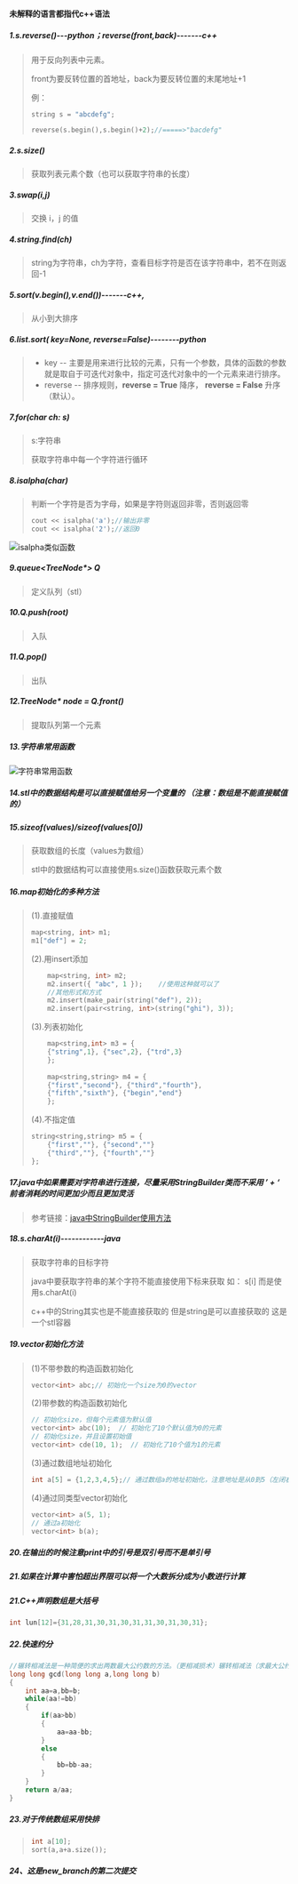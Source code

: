 #### 未解释的语言都指代c++语法

##### 1.s.reverse()---python；reverse(front,back)-------c++					

>  用于反向列表中元素。
>
>  front为要反转位置的首地址，back为要反转位置的末尾地址+1
>
>  例：
>
>  ```c++
>  string s = "abcdefg";
>  
>  reverse(s.begin(),s.begin()+2);//=====>"bacdefg"
>  ```

##### 2.s.size()							

> 获取列表元素个数（也可以获取字符串的长度）

##### 3.swap(i,j)						

> 交换 i，j 的值

##### 4.string.find(ch)				

> string为字符串，ch为字符，查看目标字符是否在该字符串中，若不在则返回-1

##### 5.sort(v.begin(),v.end())-------c++,							

> 从小到大排序

##### 6.list.sort( key=None, reverse=False)--------python

> - key -- 主要是用来进行比较的元素，只有一个参数，具体的函数的参数就是取自于可迭代对象中，指定可迭代对象中的一个元素来进行排序。
> - reverse -- 排序规则，**reverse = True** 降序， **reverse = False** 升序（默认）。

##### 7.for(char ch: s)

> s:字符串
>
> 获取字符串中每一个字符进行循环

##### 8.isalpha(char)

> 判断一个字符是否为字母，如果是字符则返回非零，否则返回零
>
> ```c++
> cout << isalpha('a');//输出非零
> cout << isalpha('2');//返回0
> ```

![isalpha类似函数](images/clip_image001-1596873560537.png)

##### 9.queue<TreeNode*> Q

> 定义队列（stl）

##### 10.Q.push(root)

> 入队

##### 11.Q.pop()

> 出队

##### 12.TreeNode* node = Q.front()

> 提取队列第一个元素

##### 13.字符串常用函数

![字符串常用函数 ](images/clip_image001.png)

##### 14.stl中的数据结构是可以直接赋值给另一个变量的 （**注意**：数组是不能直接赋值的）

##### 15.**sizeof**(values)/**sizeof**(values[0])

> 获取数组的长度（values为数组）
>
> stl中的数据结构可以直接使用s.size()函数获取元素个数

##### 16.map初始化的多种方法

> (1).直接赋值
>
> ```c++
> map<string, int> m1;
> m1["def"] = 2;
> ```
>
> (2).用insert添加
>
> ```c++
>     map<string, int> m2;
>     m2.insert({ "abc", 1 });    //使用这种就可以了
>     //其他形式和方式
>     m2.insert(make_pair(string("def"), 2));
>     m2.insert(pair<string, int>(string("ghi"), 3));
> ```
>
> (3).列表初始化
>
> ```c++
>     map<string,int> m3 = {
>     {"string",1}, {"sec",2}, {"trd",3}
>     };
>  
>     map<string,string> m4 = {
>     {"first","second"}, {"third","fourth"},
>     {"fifth","sixth"}, {"begin","end"}
>     };
> ```
>
> (4).不指定值
>
> ```c++
> string<string,string> m5 = {
>     {"first",""}, {"second",""}
>     {"third",""}, {"fourth",""}
> };
> ```

##### 17.java中如果需要对字符串进行连接，尽量采用StringBuilder类而不采用 ’ + ‘   前者消耗的时间更加少而且更加灵活

> 参考链接：[java中StringBuilder使用方法](https://www.cnblogs.com/onetheway2018/p/11553168.html)

##### 18.s.charAt(i)------------java

> 获取字符串的目标字符
>
> java中要获取字符串的某个字符不能直接使用下标来获取 如： s[i] 而是使用s.charAt(i)
>
> c++中的String其实也是不能直接获取的 但是string是可以直接获取的 这是一个stl容器

##### 19.vector初始化方法

> (1)不带参数的构造函数初始化
>
> ```c++
> vector<int> abc;// 初始化一个size为0的vector
> ```
>
> (2)带参数的构造函数初始化
>
> ```c++
> // 初始化size，但每个元素值为默认值
> vector<int> abc(10);  // 初始化了10个默认值为0的元素
> // 初始化size，并且设置初始值
> vector<int> cde(10, 1);  // 初始化了10个值为1的元素
> ```
>
> (3)通过数组地址初始化
>
> ```c++
> int a[5] = {1,2,3,4,5};// 通过数组a的地址初始化，注意地址是从0到5（左闭右开）
> ```
>
> (4)通过同类型vector初始化
>
> ```c++
> vector<int> a(5, 1);
> // 通过a初始化
> vector<int> b(a);
> ```

##### 20.在输出的时候注意print中的引号是双引号而不是单引号

##### 21.如果在计算中害怕超出界限可以将一个大数拆分成为小数进行计算

##### 21.C++声明数组是大括号

```c++
int lun[12]={31,28,31,30,31,30,31,31,30,31,30,31};
```

##### 22.快速约分

```c++
//辗转相减法是一种简便的求出两数最大公约数的方法。（更相减损术）辗转相减法（求最大公约数），即尼考曼彻斯法，其特色是做一系列减法，从而求得最大公约数。例如 ：两个自然数35和14，用大数减去小数，(35,14)->(21,14)->(7,14)，此时，7小于14，要做一次交换，把14作为被减数，即(14,7)->(7,7)，再做一次相减，结果为0，这样也就求出了最大公约数7
long long gcd(long long a,long long b)
{
	int aa=a,bb=b;
	while(aa!=bb)
	{
		if(aa>bb)
		{
			aa=aa-bb;
		}
		else 
		{
			bb=bb-aa;
		}
	}
	return a/aa;
}
```

##### 23.对于传统数组采用快排

> ```c++
> int a[10];
> sort(a,a+a.size());
> ```

##### 24、这是new_branch的第二次提交
